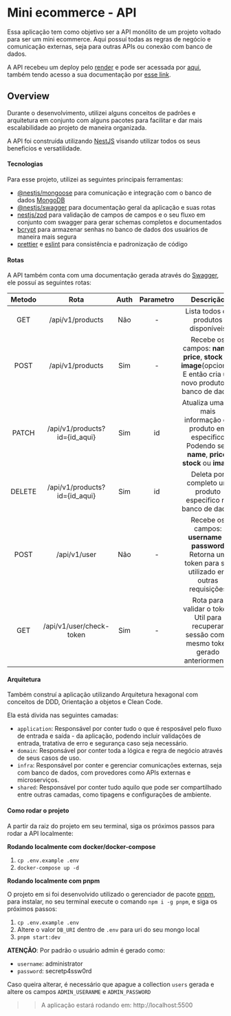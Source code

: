 # Mini ecommerce - API

Essa aplicação tem como objetivo ser a API monólito de um projeto voltado para ser um mini ecommerce.
Aqui possuí todas as regras de negócio e comunicação externas, seja para outras APIs ou conexão com banco de dados.

A API recebeu um deploy pelo [render](https://render.com) e pode ser acessada por [aqui](https://ppessanhadev-mini-ecommerce.onrender.com), também tendo acesso a sua documentação por [esse link](https://ppessanhadev-mini-ecommerce.onrender.com/api/docs).

## Overview
Durante o desenvolvimento, utilizei alguns conceitos de padrões e arquitetura em conjunto com alguns pacotes para facilitar e dar mais escalabilidade ao projeto de maneira organizada.

A API foi construída utilizando [NestJS](https://nestjs.com) visando utilizar todos os seus beneficios e versatilidade.

#### Tecnologias
Para esse projeto, utilizei as seguintes principais ferramentas:

- [@nestjs/mongoose](https://docs.nestjs.com/techniques/mongodb) para comunicação e integração com o banco de dados [MongoDB](https://www.mongodb.com)
- [@nestjs/swagger](https://docs.nestjs.com/openapi/introduction) para documentação geral da aplicação e suas rotas
- [nestjs/zod](https://www.npmjs.com/package/nestjs-zod) para validação de campos de campos e o seu fluxo em conjunto com swagger para gerar schemas completos e documentados
- [bcrypt](https://www.npmjs.com/package/bcrypt) para armazenar senhas no banco de dados dos usuários de maneira mais segura
- [prettier](https://prettier.io) e [eslint](https://eslint.org) para consistência e padronização de código

#### Rotas

A API também conta com uma documentação gerada através do [Swagger](https://swagger.io), ele possuí as seguintes rotas:

| Metodo |              Rota             | Auth | Parametro |                                                         Descrição                                                         |
|:------:|:-----------------------------:|:----:|:---------:|:-------------------------------------------------------------------------------------------------------------------------:|
|   GET  | /api/v1/products              |  Não |     -     | Lista todos os produtos disponíveis                                                                                       |
|  POST  | /api/v1/products              |  Sim |     -     | Recebe os campos: **name**, **price**, **stock** ou **image**(opcional)<br>E então cria um novo produto no banco de dados |
|  PATCH | /api/v1/products?id={id_aqui} |  Sim |     id    | Atualiza uma ou mais informação do produto em especifico<br>Podendo ser: **name**, **price**, **stock** ou **image**      |
| DELETE | /api/v1/products?id={id_aqui} |  Sim |     id    | Deleta por completo um produto especifico no banco de dados                                                               |
|  POST  | /api/v1/user                  |  Não |     -     | Recebe os campos: **username** e **password**<br>Retorna um token para ser utilizado em outras requisições                |
|   GET  | /api/v1/user/check-token      |  Sim |     -     | Rota para validar o token.<br>Util para recuperar sessão com o mesmo token gerado anteriormente.                       |

#### Arquitetura

Também construí a aplicação utilizando Arquitetura hexagonal com conceitos de DDD, Orientação a objetos e Clean Code.

Ela está divida nas seguintes camadas:

- `application`: Responsável por conter tudo o que é resposável pelo fluxo de entrada e saída - da aplicação, podendo incluir validações de entrada, tratativa de erro e segurança caso seja necessário.
- `domain`: Responsável por conter toda a lógica e regra de negócio através de seus casos de uso.
- `infra`: Responsável por conter e gerenciar comunicações externas, seja com banco de dados, com provedores como APIs externas e microserviços.
- `shared`: Responsável por conter tudo aquilo que pode ser compartilhado entre outras camadas, como tipagens e configurações de ambiente.

#### Como rodar o projeto

A partir da raiz do projeto em seu terminal, siga os próximos passos para rodar a API localmente:

**Rodando localmente com docker/docker-compose**

1. `cp .env.example .env`
2. `docker-compose up -d`

**Rodando localmente com pnpm**

O projeto em si foi desenvolvido utilizado o gerenciador de pacote [pnpm](https://pnpm.io), para instalar, no seu terminal execute o comando `npm i -g pnpm`, e siga os próximos passos:

1. `cp .env.example .env`
2. Altere o valor `DB_URI` dentro de `.env` para uri do seu mongo local
3. `pnpm start:dev`

**ATENÇÃO**: Por padrão o usuário admin é gerado como:
  - `username`: administrator
  - `password`: secretp4ssw0rd

Caso queira alterar, é necessário que apague a collection `users` gerada e altere os campos `ADMIN_USERANME` e `ADMIN_PASSWORD`

>> A aplicação estará rodando em: http://localhost:5500
